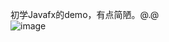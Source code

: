 初学Javafx的demo，有点简陋。@.@<br>
![image](https://user-images.githubusercontent.com/37021853/224877875-5d2d441f-8853-4e88-adbe-214a1af50683.png)
